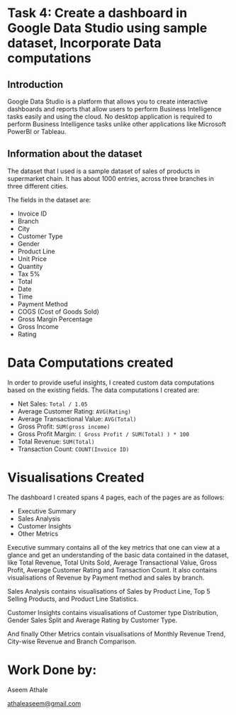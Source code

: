 # Task 4: Create a dashboard in Google Data Studio using sample dataset, Incorporate Data computations

## Introduction

Google Data Studio is a platform that allows you to create interactive dashboards and reports that allow users to perform Business Intelligence tasks easily and using the cloud. No desktop application is required to perform Business Intelligence tasks unlike other applications like Microsoft PowerBI or Tableau.

## Information about the dataset

The dataset that I used is a sample dataset of sales of products in supermarket chain. It has about 1000 entries, across three branches in three different cities.

The fields in the dataset are:

- Invoice ID
- Branch
- City
- Customer Type
- Gender
- Product Line
- Unit Price
- Quantity
- Tax 5%
- Total
- Date
- Time
- Payment Method
- COGS (Cost of Goods Sold)
- Gross Margin Percentage
- Gross Income
- Rating


# Data Computations created

In order to provide useful insights, I created custom data computations based on the existing fields. The data computations I created are:

- Net Sales: `Total / 1.05`
- Average Customer Rating: `AVG(Rating)`
- Average Transactional Value: `AVG(Total)`
- Gross Profit: `SUM(gross income)`
- Gross Profit Margin: `( Gross Profit / SUM(Total) ) * 100`
- Total Revenue: `SUM(Total)`
- Transaction Count: `COUNT(Invoice ID)`

# Visualisations Created

The dashboard I created spans 4 pages, each of the pages are as follows:

- Executive Summary
- Sales Analysis
- Customer Insights
- Other Metrics

Executive summary contains all of the key metrics that one can view at a glance and get an understanding of the basic data contained in the dataset, like Total Revenue, Total Units Sold, Average Transactional Value, Gross Profit, Average Customer Rating and Transaction Count. It also contains visualisations of Revenue by Payment method and sales by branch.

Sales Analysis contains visualisations of Sales by Product Line, Top 5 Selling Products, and Product Line Statistics.

Customer Insights contains visualisations of Customer type Distribution, Gender Sales Split and Average Rating by Customer Type.

And finally Other Metrics contain visualisations of Monthly Revenue Trend, City-wise Revenue and Branch Comparison.

# Work Done by:

Aseem Athale

athaleaseem@gmail.com
